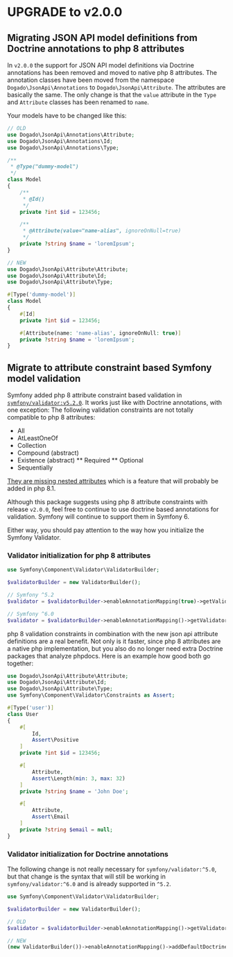 # UPGRADE to v2.0.0

## Migrating JSON API model definitions from Doctrine annotations to php 8 attributes

In `v2.0.0` the support for JSON API model definitions via Doctrine annotations has been removed and moved to native
php 8 attributes. The annotation classes have been moved from the namespace `Dogado\JsonApi\Annotations` to
`Dogado\JsonApi\Attribute`. The attributes are basically the same. The only change is that the `value` attribute
in the `Type` and `Attribute` classes has been renamed to `name`.

Your models have to be changed like this:
```php
// OLD
use Dogado\JsonApi\Annotations\Attribute;
use Dogado\JsonApi\Annotations\Id;
use Dogado\JsonApi\Annotations\Type;

/**
 * @Type("dummy-model")
 */
class Model
{
    /**
     * @Id()
     */
    private ?int $id = 123456;

    /**
     * @Attribute(value="name-alias", ignoreOnNull=true)
     */
    private ?string $name = 'loremIpsum';
}
```
```php
// NEW
use Dogado\JsonApi\Attribute\Attribute;
use Dogado\JsonApi\Attribute\Id;
use Dogado\JsonApi\Attribute\Type;

#[Type('dummy-model')]
class Model
{
    #[Id]
    private ?int $id = 123456;

    #[Attribute(name: 'name-alias', ignoreOnNull: true)]
    private ?string $name = 'loremIpsum';
}
```

## Migrate to attribute constraint based Symfony model validation

Symfony added php 8 attribute constraint based validation in
[`symfony/validator:v5.2.0`](https://symfony.com/blog/new-in-symfony-5-2-constraints-as-php-attributes). It works just
like with Doctrine annotations, with one exception: The following validation constraints are not totally compatible to
php 8 attributes:

* All
* AtLeastOneOf
* Collection
* Compound (abstract)
* Existence (abstract)
** Required
** Optional
* Sequentially

[They are missing nested attributes](https://github.com/symfony/symfony/issues/38503) which is a feature that will
probably be added in php 8.1.

Although this package suggests using php 8 attribute constraints with release `v2.0.0`, feel free to continue to
use doctrine based annotations for validation. Symfony will continue to support them in Symfony 6.

Either way, you should pay attention to the way how you initialize the Symfony Validator.

### Validator initialization for php 8 attributes

```php
use Symfony\Component\Validator\ValidatorBuilder;

$validatorBuilder = new ValidatorBuilder();

// Symfony ^5.2
$validator = $validatorBuilder->enableAnnotationMapping(true)->getValidator();

// Symfony ^6.0
$validator = $validatorBuilder->enableAnnotationMapping()->getValidator();
```

php 8 validation constraints in combination with the new json api attribute definitions are a real benefit. Not only
is it faster, since php 8 attributes are a native php implementation, but you also do no longer need extra Doctrine
packages that analyze phpdocs. Here is an example how good both go together:

```php
use Dogado\JsonApi\Attribute\Attribute;
use Dogado\JsonApi\Attribute\Id;
use Dogado\JsonApi\Attribute\Type;
use Symfony\Component\Validator\Constraints as Assert;

#[Type('user')]
class User
{
    #[
        Id,
        Assert\Positive
    ]
    private ?int $id = 123456;

    #[
        Attribute,
        Assert\Length(min: 3, max: 32)
    ]
    private ?string $name = 'John Doe';

    #[
        Attribute,
        Assert\Email
    ]
    private ?string $email = null;
}
```

### Validator initialization for Doctrine annotations

The following change is not really necessary for `symfony/validator:^5.0`, but that change is the syntax that will still
be working in `symfony/validator:^6.0` and is already supported in `^5.2`.

```php
use Symfony\Component\Validator\ValidatorBuilder;

$validatorBuilder = new ValidatorBuilder();

// OLD
$validator = $validatorBuilder->enableAnnotationMapping()->getValidator();

// NEW
(new ValidatorBuilder())->enableAnnotationMapping()->addDefaultDoctrineAnnotationReader()->getValidator();
```